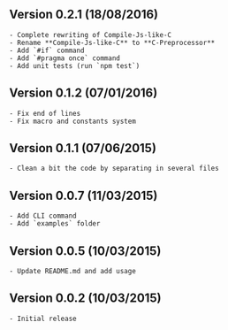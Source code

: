 ## Version 0.2.1 (18/08/2016)

	- Complete rewriting of Compile-Js-like-C
	- Rename **Compile-Js-like-C** to **C-Preprocessor**
	- Add `#if` command
	- Add `#pragma once` command
	- Add unit tests (run `npm test`)


## Version 0.1.2 (07/01/2016)

	- Fix end of lines
	- Fix macro and constants system


## Version 0.1.1 (07/06/2015)

	- Clean a bit the code by separating in several files


## Version 0.0.7 (11/03/2015)

	- Add CLI command
	- Add `examples` folder


## Version 0.0.5 (10/03/2015)

	- Update README.md and add usage


## Version 0.0.2 (10/03/2015)

	- Initial release